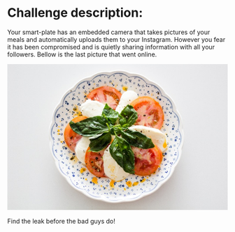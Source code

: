 # Challenge description:

Your smart-plate has an embedded camera that takes pictures of your meals and automatically uploads them to your Instagram. However you fear it has been compromised and is quietly sharing information with all your followers. Bellow is the last picture that went online.

![Chall image](chall.png)

Find the leak before the bad guys do!

